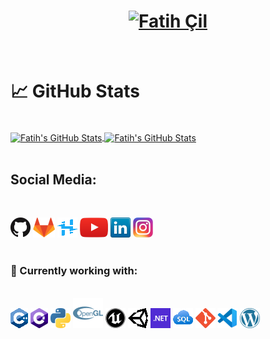 
<h1 align="center"> <a  href="https://www.fatihcil.com">
  <img src="https://github.com/Fatihcil16/Fatihcil16/blob/main/Images/Banner.png" alt="Fatih Çil" />
  </a>
</h1>
<br><h1>
&#x1f4c8; GitHub Stats 
</h1>
<br>
<a href="https://github.com/Fatihcil16">
  <img align="center" src="https://github-readme-stats.vercel.app/api/top-langs/?username=Fatihcil16&hide=c%2B%2B,c,html&title_color=6aa6f8&theme=tokyonight&bg_color=0e1116" alt="Fatih's GitHub Stats" />
</a>
<a href="https://github.com/Fatihcil16">
  <img align="center" src="https://github-readme-stats.vercel.app/api?username=Fatihcil16&show_icons=true&theme=tokyonight&line_height=27&bg_color=0e1116" alt="Fatih's GitHub Stats" />
</a>
 <br> 
 <br>
 
<h2>
 Social Media:
</h2>
<br>

[![GitHub](Icons/github.png)](https://github.com/Fatihcil16)
[![GitLab](Icons/gitlab.png)](https://gitlab.com/Fatihcil16)
[![Hackster.io](Icons/Hackster.png)](https://www.hackster.io/fatih-cil/)
[![YouTube](Icons/youtube.png)](https://www.youtube.com/channel/UCIUsA_RC9wk1IMp1nX03qUQ)
[![LinkedIn](Icons/linkedin.png)](https://www.linkedin.com/in/fatih-%C3%A7il/)
[![Instagram](Icons/instagram.png)](https://www.instagram.com/fatihcil.2001/)
<br>
<br>
<h3>
🔧 Currently working with:
</h3>
<br>
<a href="https://www.cplusplus.com/" title="C++"><img src="Icons/cpp.png" /></a>
<a href="https://en.wikipedia.org/wiki/C_Sharp_(programming_language)" title="C#"><img src="Icons/csharp.png" /></a>
<a href="https://www.python.org/" title="Python"><img src="Icons/python.png" /></a>
<a href="https://www.opengl.org/" title="Opengl"><img src="Icons/opengl.png" /></a>
<a href="https://www.unrealengine.com/en-US/" title="Unreal Engine"><img src="Icons/unreal.png" /></a>
<a href="https://unity.com/" title="Unity"><img src="Icons/unity.png" /></a>
<a href="https://dotnet.microsoft.com/" title="DotNet"><img src="Icons/dotnet.png" /></a>
<a href="https://en.wikipedia.org/wiki/SQL" title="Sql"><img src="Icons/sql.png"/></a>
<a href="https://git-scm.com/" title="Git"><img src="Icons/git.png" /></a>
<a href="https://code.visualstudio.com/" title="Visual Studio Code"><img src="Icons/vscode.png" /></a>
<a href="https://wordpress.com/" title="Wordpress"><img src="Icons/wordpress.png" /></a>

